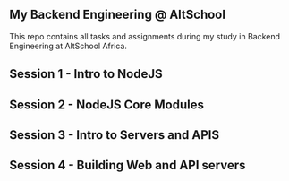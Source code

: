 ## My Backend Engineering @ AltSchool

This repo contains all tasks and assignments during my study in Backend Engineering at AltSchool Africa.

## Session 1 - Intro to NodeJS

## Session 2 - NodeJS Core Modules

## Session 3 - Intro to Servers and APIS

## Session 4 - Building Web and API servers
